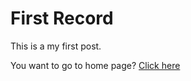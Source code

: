 ﻿# First Record

This is a my first post.

You want to go to home page? [Click here]('https://mhjung-dev.github.io/blog/')